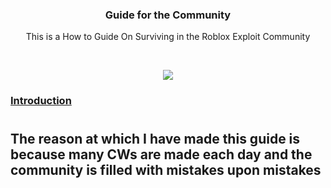 <h3 align="center"> Guide for the Community </h3>
<p align="center"> 
  <a> This is a How to Guide </a>
  <a> On Surviving in the Roblox Exploit Community </a>
</p>
<br>
<p align="center">
   <a href="https://roblox.com" title="Roblox">
    <img src="https://cdn.discordapp.com/attachments/784639424931561502/830467142239256576/roblox-logo-roblox-symbol-meaning-history-evolution-81.png">
  </a>
 
</p>
 <h3>
  <u>
 Introduction
  </u>
  </h3>
<h1 align="center"> 
</h1>
<h2> The reason at which I have made this guide is because many CWs are made each day and the community is filled with mistakes upon mistakes </h2>
